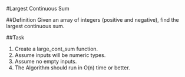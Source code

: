 #Largest Continuous Sum

##Definition
Given an array of integers (positive and negative), find the largest continuous sum.

##Task
1. Create a large_cont_sum function.
2. Assume inputs will be numeric types.
3. Assume no empty inputs.
4. The Algorithm should run in O(n) time or better.
